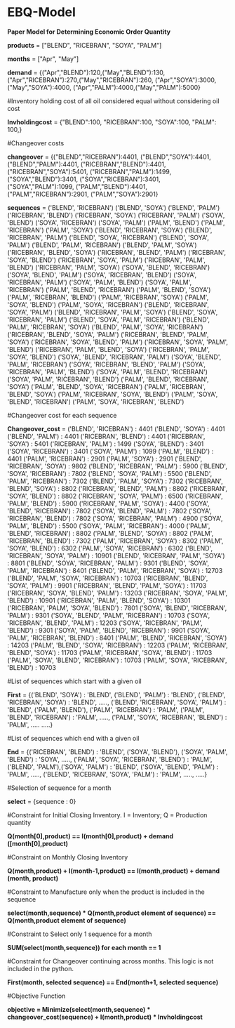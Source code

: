 # EBQ-Model
**Paper Model for Determining Economic Order Quantity**

**products** = ["BLEND", "RICEBRAN", "SOYA", "PALM"]

**months** = ["Apr", "May"]

**demand** = {("Apr","BLEND"):120,("May","BLEND"):130,
          ("Apr","RICEBRAN"):270,("May","RICEBRAN"):260,
          ("Apr","SOYA"):3000,("May","SOYA"):4000,
          ("Apr","PALM"):4000,("May","PALM"):5000}

#Inventory holding cost of all oil considered equal without considering oil cost
	  
**Invholdingcost** = {"BLEND":100,
		      "RICEBRAN":100,
		      "SOYA":100,
		      "PALM": 100,}

#Changeover costs

**changeover** = {("BLEND","RICEBRAN"):4401,
              ("BLEND","SOYA"):4401,
              ("BLEND","PALM"):4401,
              ("RICEBRAN","BLEND"):4401,
              ("RICEBRAN","SOYA"):5401,
              ("RICEBRAN","PALM"):1499,
              ("SOYA","BLEND"):3401,
              ("SOYA","RICEBRAN"):3401,
              ("SOYA","PALM"):1099,
              ("PALM","BLEND"):4401,
              ("PALM","RICEBRAN"):2901,
              ("PALM","SOYA"):2901}
			  
**sequences** = ('BLEND', 'RICEBRAN')
('BLEND', 'SOYA')
('BLEND', 'PALM')
('RICEBRAN', 'BLEND')
('RICEBRAN', 'SOYA')
('RICEBRAN', 'PALM')
('SOYA', 'BLEND')
('SOYA', 'RICEBRAN')
('SOYA', 'PALM')
('PALM', 'BLEND')
('PALM', 'RICEBRAN')
('PALM', 'SOYA')
('BLEND', 'RICEBRAN', 'SOYA')
('BLEND', 'RICEBRAN', 'PALM')
('BLEND', 'SOYA', 'RICEBRAN')
('BLEND', 'SOYA', 'PALM')
('BLEND', 'PALM', 'RICEBRAN')
('BLEND', 'PALM', 'SOYA')
('RICEBRAN', 'BLEND', 'SOYA')
('RICEBRAN', 'BLEND', 'PALM')
('RICEBRAN', 'SOYA', 'BLEND')
('RICEBRAN', 'SOYA', 'PALM')
('RICEBRAN', 'PALM', 'BLEND')
('RICEBRAN', 'PALM', 'SOYA')
('SOYA', 'BLEND', 'RICEBRAN')
('SOYA', 'BLEND', 'PALM')
('SOYA', 'RICEBRAN', 'BLEND')
('SOYA', 'RICEBRAN', 'PALM')
('SOYA', 'PALM', 'BLEND')
('SOYA', 'PALM', 'RICEBRAN')
('PALM', 'BLEND', 'RICEBRAN')
('PALM', 'BLEND', 'SOYA')
('PALM', 'RICEBRAN', 'BLEND')
('PALM', 'RICEBRAN', 'SOYA')
('PALM', 'SOYA', 'BLEND')
('PALM', 'SOYA', 'RICEBRAN')
('BLEND', 'RICEBRAN', 'SOYA', 'PALM')
('BLEND', 'RICEBRAN', 'PALM', 'SOYA')
('BLEND', 'SOYA', 'RICEBRAN', 'PALM')
('BLEND', 'SOYA', 'PALM', 'RICEBRAN')
('BLEND', 'PALM', 'RICEBRAN', 'SOYA')
('BLEND', 'PALM', 'SOYA', 'RICEBRAN')
('RICEBRAN', 'BLEND', 'SOYA', 'PALM')
('RICEBRAN', 'BLEND', 'PALM', 'SOYA')
('RICEBRAN', 'SOYA', 'BLEND', 'PALM')
('RICEBRAN', 'SOYA', 'PALM', 'BLEND')
('RICEBRAN', 'PALM', 'BLEND', 'SOYA')
('RICEBRAN', 'PALM', 'SOYA', 'BLEND')
('SOYA', 'BLEND', 'RICEBRAN', 'PALM')
('SOYA', 'BLEND', 'PALM', 'RICEBRAN')
('SOYA', 'RICEBRAN', 'BLEND', 'PALM')
('SOYA', 'RICEBRAN', 'PALM', 'BLEND')
('SOYA', 'PALM', 'BLEND', 'RICEBRAN')
('SOYA', 'PALM', 'RICEBRAN', 'BLEND')
('PALM', 'BLEND', 'RICEBRAN', 'SOYA')
('PALM', 'BLEND', 'SOYA', 'RICEBRAN')
('PALM', 'RICEBRAN', 'BLEND', 'SOYA')
('PALM', 'RICEBRAN', 'SOYA', 'BLEND')
('PALM', 'SOYA', 'BLEND', 'RICEBRAN')
('PALM', 'SOYA', 'RICEBRAN', 'BLEND')


#Changeover cost for each sequence

**Changeover_cost** = ('BLEND', 'RICEBRAN')  :  4401
('BLEND', 'SOYA')  :  4401
('BLEND', 'PALM')  :  4401
('RICEBRAN', 'BLEND')  :  4401
('RICEBRAN', 'SOYA')  :  5401
('RICEBRAN', 'PALM')  :  1499
('SOYA', 'BLEND')  :  3401
('SOYA', 'RICEBRAN')  :  3401
('SOYA', 'PALM')  :  1099
('PALM', 'BLEND')  :  4401
('PALM', 'RICEBRAN')  :  2901
('PALM', 'SOYA')  :  2901
('BLEND', 'RICEBRAN', 'SOYA')  :  9802
('BLEND', 'RICEBRAN', 'PALM')  :  5900
('BLEND', 'SOYA', 'RICEBRAN')  :  7802
('BLEND', 'SOYA', 'PALM')  :  5500
('BLEND', 'PALM', 'RICEBRAN')  :  7302
('BLEND', 'PALM', 'SOYA')  :  7302
('RICEBRAN', 'BLEND', 'SOYA')  :  8802
('RICEBRAN', 'BLEND', 'PALM')  :  8802
('RICEBRAN', 'SOYA', 'BLEND')  :  8802
('RICEBRAN', 'SOYA', 'PALM')  :  6500
('RICEBRAN', 'PALM', 'BLEND')  :  5900
('RICEBRAN', 'PALM', 'SOYA')  :  4400
('SOYA', 'BLEND', 'RICEBRAN')  :  7802
('SOYA', 'BLEND', 'PALM')  :  7802
('SOYA', 'RICEBRAN', 'BLEND')  :  7802
('SOYA', 'RICEBRAN', 'PALM')  :  4900
('SOYA', 'PALM', 'BLEND')  :  5500
('SOYA', 'PALM', 'RICEBRAN')  :  4000
('PALM', 'BLEND', 'RICEBRAN')  :  8802
('PALM', 'BLEND', 'SOYA')  :  8802
('PALM', 'RICEBRAN', 'BLEND')  :  7302
('PALM', 'RICEBRAN', 'SOYA')  :  8302
('PALM', 'SOYA', 'BLEND')  :  6302
('PALM', 'SOYA', 'RICEBRAN')  :  6302
('BLEND', 'RICEBRAN', 'SOYA', 'PALM')  :  10901
('BLEND', 'RICEBRAN', 'PALM', 'SOYA')  :  8801
('BLEND', 'SOYA', 'RICEBRAN', 'PALM')  :  9301
('BLEND', 'SOYA', 'PALM', 'RICEBRAN')  :  8401
('BLEND', 'PALM', 'RICEBRAN', 'SOYA')  :  12703
('BLEND', 'PALM', 'SOYA', 'RICEBRAN')  :  10703
('RICEBRAN', 'BLEND', 'SOYA', 'PALM')  :  9901
('RICEBRAN', 'BLEND', 'PALM', 'SOYA')  :  11703
('RICEBRAN', 'SOYA', 'BLEND', 'PALM')  :  13203
('RICEBRAN', 'SOYA', 'PALM', 'BLEND')  :  10901
('RICEBRAN', 'PALM', 'BLEND', 'SOYA')  :  10301
('RICEBRAN', 'PALM', 'SOYA', 'BLEND')  :  7801
('SOYA', 'BLEND', 'RICEBRAN', 'PALM')  :  9301
('SOYA', 'BLEND', 'PALM', 'RICEBRAN')  :  10703
('SOYA', 'RICEBRAN', 'BLEND', 'PALM')  :  12203
('SOYA', 'RICEBRAN', 'PALM', 'BLEND')  :  9301
('SOYA', 'PALM', 'BLEND', 'RICEBRAN')  :  9901
('SOYA', 'PALM', 'RICEBRAN', 'BLEND')  :  8401
('PALM', 'BLEND', 'RICEBRAN', 'SOYA')  :  14203
('PALM', 'BLEND', 'SOYA', 'RICEBRAN')  :  12203
('PALM', 'RICEBRAN', 'BLEND', 'SOYA')  :  11703
('PALM', 'RICEBRAN', 'SOYA', 'BLEND')  :  11703
('PALM', 'SOYA', 'BLEND', 'RICEBRAN')  :  10703
('PALM', 'SOYA', 'RICEBRAN', 'BLEND')  :  10703

#List of sequences which start with a given oil

**First** = {('BLEND', 'SOYA') : 'BLEND', 
         ('BLEND', 'PALM') : 'BLEND',
         ('BLEND', 'RICEBRAN', 'SOYA') : 'BLEND', 
         ....., 
         ('BLEND', 'RICEBRAN', 'SOYA', 'PALM') : 'BLEND',
         ('PALM', 'BLEND'), ('PALM', 'RICEBRAN') : 'PALM',
         ('PALM', 'BLEND', 'RICEBRAN') : 'PALM',
         ....., 
         ('PALM', 'SOYA', 'RICEBRAN', 'BLEND') : 'PALM',
         .....
         .....}


#List of sequences which end with a given oil

**End** = {('RICEBRAN', 'BLEND') : 'BLEND', 
       ('SOYA', 'BLEND'), ('SOYA', 'PALM', 'BLEND') : 'SOYA',
       .....,
       ('PALM', 'SOYA', 'RICEBRAN', 'BLEND') : 'PALM',
       ('BLEND', 'PALM'),('SOYA', 'PALM') : 'BLEND',
       ('SOYA', 'BLEND', 'PALM') : 'PALM',
       .....,
       ('BLEND', 'RICEBRAN', 'SOYA', 'PALM') : 'PALM',
       .....,
       .....}

#Selection of sequence for a month

**select** = {sequence : 0}

#Constraint for Initial Closing Inventory. I = Inventory; Q = Production quantity

**Q(month[0],product) == I(month[0],product) + demand ([month[0],product)**

#Constraint on Monthly Closing Inventory

**Q(month,product) + I(month-1,product) == I(month,product) + demand (month, product)**

#Constraint to Manufacture only when the product is included in the sequence

**select(month,sequence) * Q(month,product element of sequence) == Q(month,product element of sequence)**

#Constraint to Select only 1 sequence for a month

**SUM(select(month,sequence)) for each month == 1**

#Constraint for Changeover continuing across months. This logic is not included in the python.

**First(month, selected sequence) == End(month+1, selected sequence)**

#Objective Function

**objective = Minimize(select(month,sequence) * changeover_cost(sequence) + I(month,product) * Invholdingcost**
